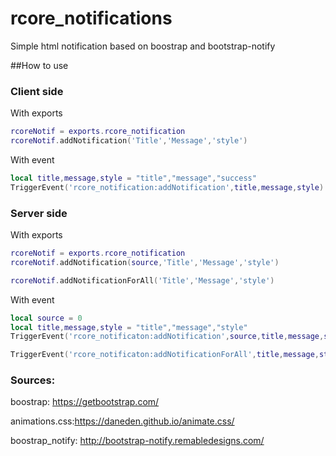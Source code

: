 # rcore_notifications
Simple html notification based on boostrap and bootstrap-notify

##How to use
### Client side
With exports
```lua
rcoreNotif = exports.rcore_notification
rcoreNotif.addNotification('Title','Message','style')
```
With event
```lua
local title,message,style = "title","message","success"
TriggerEvent('rcore_notification:addNotification',title,message,style)
```

### Server side
With exports
```lua
rcoreNotif = exports.rcore_notification
rcoreNotif.addNotification(source,'Title','Message','style')

rcoreNotif.addNotificationForAll('Title','Message','style')
```

With event
```lua
local source = 0
local title,message,style = "title","message","style"
TriggerEvent('rcore_notificaton:addNotification',source,title,message,style)

TriggerEvent('rcore_notificaton:addNotificationForAll',title,message,style)
```

### Sources:

boostrap: https://getbootstrap.com/

animations.css:https://daneden.github.io/animate.css/

boostrap_notify: http://bootstrap-notify.remabledesigns.com/

